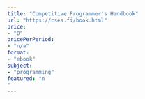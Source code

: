 ```yaml
---
title: "Competitive Programmer's Handbook"
url: "https://cses.fi/book.html"
price: 
- "0"
pricePerPeriod: 
- "n/a"
format: 
- "ebook"
subject: 
- "programming"
featured: "n"
---
```

